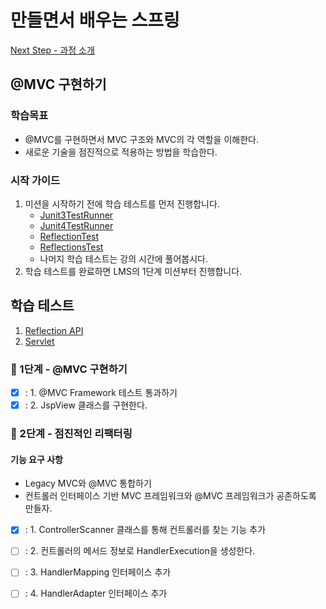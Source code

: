 # 만들면서 배우는 스프링
[Next Step - 과정 소개](https://edu.nextstep.camp/c/4YUvqn9V)

## @MVC 구현하기

### 학습목표
- @MVC를 구현하면서 MVC 구조와 MVC의 각 역할을 이해한다.
- 새로운 기술을 점진적으로 적용하는 방법을 학습한다.

### 시작 가이드
1. 미션을 시작하기 전에 학습 테스트를 먼저 진행합니다.
    - [Junit3TestRunner](study/src/test/java/reflection/Junit3TestRunner.java)
    - [Junit4TestRunner](study/src/test/java/reflection/Junit4TestRunner.java)
    - [ReflectionTest](study/src/test/java/reflection/ReflectionTest.java)
    - [ReflectionsTest](study/src/test/java/reflection/ReflectionsTest.java)
    - 나머지 학습 테스트는 강의 시간에 풀어봅시다.
2. 학습 테스트를 완료하면 LMS의 1단계 미션부터 진행합니다.

## 학습 테스트
1. [Reflection API](study/src/test/java/reflection)
2. [Servlet](study/src/test/java/servlet)


### 🚀 1단계 - @MVC 구현하기
- [x] : 1. @MVC Framework 테스트 통과하기
- [x] : 2. JspView 클래스를 구현한다.

### 🚀 2단계 - 점진적인 리팩터링
#### 기능 요구 사항
- Legacy MVC와 @MVC 통합하기
- 컨트롤러 인터페이스 기반 MVC 프레임워크와 @MVC 프레임워크가 공존하도록 만들자.

- [x] : 1. ControllerScanner 클래스를 통해 컨트롤러를 찾는 기능 추가
- [ ] : 2. 컨트롤러의 메서드 정보로 HandlerExecution을 생성한다.
- [ ] : 3. HandlerMapping 인터페이스 추가
- [ ] : 4. HandlerAdapter 인터페이스 추가

